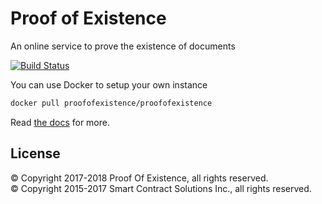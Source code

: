 # Proof of Existence

An online service to prove the existence of documents

[![Build Status](https://travis-ci.org/proofofexistence/proofofexistence.svg?branch=master)](https://travis-ci.org/proofofexistence/proofofexistence)


You can use Docker to setup your own instance

```sh
docker pull proofofexistence/proofofexistence
```

Read [the docs](https://docs.proofofexistence.com) for more.

## License

© Copyright 2017-2018 Proof Of Existence, all rights reserved.<br />
© Copyright 2015-2017 Smart Contract Solutions Inc., all rights reserved.
